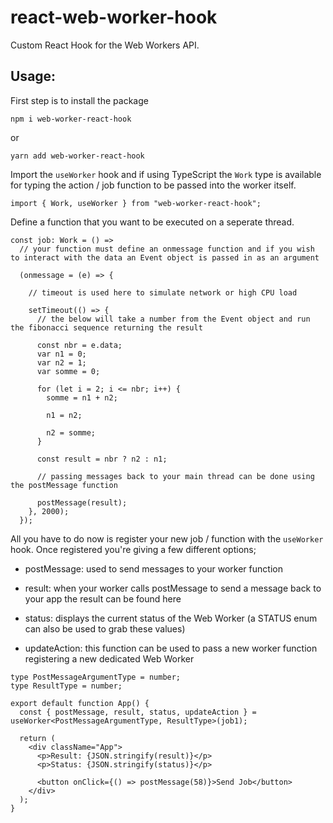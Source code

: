 # react-web-worker-hook

Custom React Hook for the Web Workers API.

## Usage:

First step is to install the package

```
npm i web-worker-react-hook
```

or

```
yarn add web-worker-react-hook
```

Import the `useWorker` hook and if using TypeScript the `Work` type is available for typing the action / job function to be passed into the worker itself.

```
import { Work, useWorker } from "web-worker-react-hook";
```

Define a function that you want to be executed on a seperate thread.

```
const job: Work = () =>
  // your function must define an onmessage function and if you wish to interact with the data an Event object is passed in as an argument

  (onmessage = (e) => {

    // timeout is used here to simulate network or high CPU load

    setTimeout(() => {
      // the below will take a number from the Event object and run the fibonacci sequence returning the result

      const nbr = e.data;
      var n1 = 0;
      var n2 = 1;
      var somme = 0;

      for (let i = 2; i <= nbr; i++) {
        somme = n1 + n2;

        n1 = n2;

        n2 = somme;
      }

      const result = nbr ? n2 : n1;

      // passing messages back to your main thread can be done using the postMessage function

      postMessage(result);
    }, 2000);
  });
```

All you have to do now is register your new job / function with the `useWorker` hook. Once registered you're giving a few different options;

- postMessage: used to send messages to your worker function

- result: when your worker calls postMessage to send a message back to your app the result can be found here

- status: displays the current status of the Web Worker (a STATUS enum can also be used to grab these values)

- updateAction: this function can be used to pass a new worker function registering a new dedicated Web Worker

```
type PostMessageArgumentType = number;
type ResultType = number;

export default function App() {
  const { postMessage, result, status, updateAction } = useWorker<PostMessageArgumentType, ResultType>(job1);

  return (
    <div className="App">
      <p>Result: {JSON.stringify(result)}</p>
      <p>Status: {JSON.stringify(status)}</p>

      <button onClick={() => postMessage(58)}>Send Job</button>
    </div>
  );
}
```
